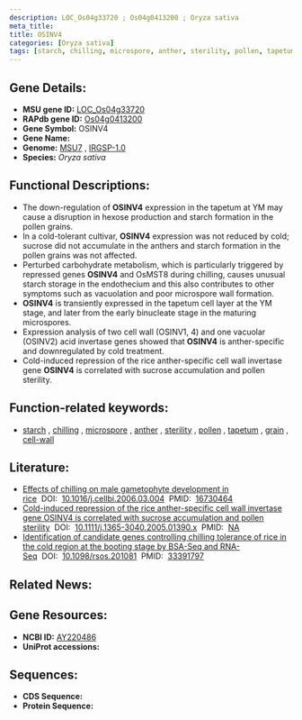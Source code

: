 ```yaml
---
description: LOC_Os04g33720 ; Os04g0413200 ; Oryza sativa
meta_title:
title: OSINV4
categories: [Oryza sativa]
tags: [starch, chilling, microspore, anther, sterility, pollen, tapetum, grain, cell wall]
---
```


## Gene Details:
- **MSU gene ID:** [LOC_Os04g33720](http://rice.uga.edu/cgi-bin/ORF_infopage.cgi?orf=LOC_Os04g33720)  
- **RAPdb gene ID:** [Os04g0413200](https://rapdb.dna.affrc.go.jp/locus/?name=Os04g0413200)  
- **Gene Symbol:** OSINV4
- **Gene Name:**
- **Genome:**  [MSU7](http://rice.uga.edu/)&nbsp;,&nbsp;[IRGSP-1.0](https://rapdb.dna.affrc.go.jp/download/irgsp1.html)
- **Species:** *Oryza sativa*

## Functional Descriptions:
   - The down-regulation of **OSINV4** expression in the tapetum at YM may cause a disruption in hexose production and starch formation in the pollen grains.
   - In a cold-tolerant cultivar, **OSINV4** expression was not reduced by cold; sucrose did not accumulate in the anthers and starch formation in the pollen grains was not affected.
   - Perturbed carbohydrate metabolism, which is particularly triggered by repressed genes **OSINV4** and OsMST8 during chilling, causes unusual starch storage in the endothecium and this also contributes to other symptoms such as vacuolation and poor microspore wall formation.
   - **OSINV4** is transiently expressed in the tapetum cell layer at the YM stage, and later from the early binucleate stage in the maturing microspores.
   - Expression analysis of two cell wall (OSINV1, 4) and one vacuolar (OSINV2) acid invertase genes showed that **OSINV4** is anther-specific and downregulated by cold treatment.
   - Cold-induced repression of the rice anther-specific cell wall invertase gene **OSINV4** is correlated with sucrose accumulation and pollen sterility.

## Function-related keywords:
   - [starch](/tags/starch/)&nbsp;,&nbsp;[chilling](/tags/chilling/)&nbsp;,&nbsp;[microspore](/tags/microspore/)&nbsp;,&nbsp;[anther](/tags/anther/)&nbsp;,&nbsp;[sterility](/tags/sterility/)&nbsp;,&nbsp;[pollen](/tags/pollen/)&nbsp;,&nbsp;[tapetum](/tags/tapetum/)&nbsp;,&nbsp;[grain](/tags/grain/)&nbsp;,&nbsp;[cell-wall](/tags/cell-wall/)

## Literature:
   - [Effects of chilling on male gametophyte development in rice](https://www.doi.org/10.1016/j.cellbi.2006.03.004)&nbsp;&nbsp;DOI:&nbsp;&nbsp;[10.1016/j.cellbi.2006.03.004](https://www.doi.org/10.1016/j.cellbi.2006.03.004)&nbsp;&nbsp;PMID:&nbsp;&nbsp;[16730464](https://pubmed.ncbi.nlm.nih.gov/16730464/)
   - [Cold-induced repression of the rice anther-specific cell wall invertase gene OSINV4 is correlated with sucrose accumulation and pollen sterility](https://www.doi.org/10.1111/j.1365-3040.2005.01390.x)&nbsp;&nbsp;DOI:&nbsp;&nbsp;[10.1111/j.1365-3040.2005.01390.x](https://www.doi.org/10.1111/j.1365-3040.2005.01390.x)&nbsp;&nbsp;PMID:&nbsp;&nbsp;[NA](https://pubmed.ncbi.nlm.nih.gov/NA/)
   - [Identification of candidate genes controlling chilling tolerance of rice in the cold region at the booting stage by BSA-Seq and RNA-Seq](https://www.doi.org/10.1098/rsos.201081)&nbsp;&nbsp;DOI:&nbsp;&nbsp;[10.1098/rsos.201081](https://www.doi.org/10.1098/rsos.201081)&nbsp;&nbsp;PMID:&nbsp;&nbsp;[33391797](https://pubmed.ncbi.nlm.nih.gov/33391797/)

## Related News:

## Gene Resources:
- **NCBI ID:**  [AY220486](http://www.ncbi.nlm.nih.gov/nuccore/AY220486)
- **UniProt accessions:** [](https://www.uniprot.org/uniprotkb//entry)

## Sequences:
- **CDS Sequence:**
- **Protein Sequence:**

